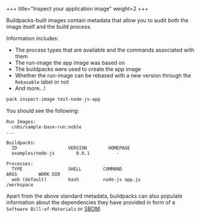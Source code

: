 +++
title="Inspect your application image"
weight=2
+++

Buildpacks-built images contain metadata that allow you to audit both the image itself and the build process.

<!--more-->

Information includes:
* The process types that are available and the commands associated with them
* The run-image the app image was based on
* The buildpacks were used to create the app image
* Whether the run-image can be rebased with a new version through the `Rebasable` label or not
* And more...!

```bash
pack inspect-image test-node-js-app
```
You should see the following:

```text
Run Images:
  cnbs/sample-base-run:noble
...

Buildpacks:
  ID                   VERSION        HOMEPAGE
  examples/node-js        0.0.1          -

Processes:
  TYPE                 SHELL        COMMAND                           ARGS        WORK DIR
  web (default)        bash         node-js app.js                                   /workspace
```

Apart from the above standard metadata, buildpacks can also populate information about the dependencies they have provided in form of a `Software Bill-of-Materials` or [SBOM].

[SBOM]: /docs/for-app-developers/how-to/build-outputs/download-sbom
